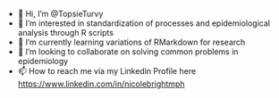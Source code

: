 - 👋 Hi, I’m @TopsieTurvy
- 👀 I’m interested in standardization of processes and epidemiological analysis through R scripts
- 🌱 I’m currently learning variations of RMarkdown for research
- 💞️ I’m looking to collaborate on solving common problems in epidemiology
- 📫 How to reach me via my Linkedin Profile here https://www.linkedin.com/in/nicolebrightmph

<!---
TopsieTurvy/TopsieTurvy is a ✨ special ✨ repository because its `README.md` (this file) appears on your GitHub profile.
You can click the Preview link to take a look at your changes.
--->

